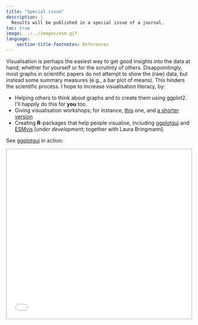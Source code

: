 ```yaml
---
title: "Special issue"
description: |
  Results will be published in a special issue of a journal.
toc: true
image: ../../images/esm.gif
language: 
    section-title-footnotes: References
---
```



Visualisation is perhaps the easiest way to get good insights into the data at hand; whether for yourself or for the scrutinty of others. Disappointingly, most graphs in scientific papers do not attempt to show the (raw) data, but instead some summary measures (e.g., a bar plot of means). This hinders the scientific process. I hope to increase visualisation literacy, by:

- Helping others to think about graphs and to create them using ggplot2. I'll happily do this for **you** too. 
- Giving visualisation workshops; for instance, [this](http://stulp.gmw.rug.nl/ggplotworkshop/) one, and [a shorter version](http://stulp.gmw.rug.nl/yag/ggplotworkshop/)
- Creating **R**-packages that help people visualise, including [ggplotgui](https://github.com/gertstulp/ggplotgui) and [ESMvis](https://github.com/gertstulp/ESMvis) [_under development_; together with Laura Bringmann].


See [ggplotgui](https://github.com/gertstulp/ggplotgui) in action:

<iframe src="//site.shinyserver.dck.gmw.rug.nl/ggplotgui/" style="border: 1px solid #AAA; width: 100%; height:460px">
  <p>Your browser does not support iframes.</p>
</iframe>